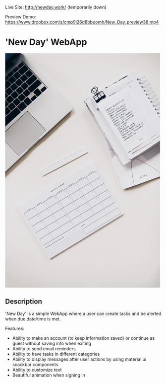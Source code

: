 Live Site: http://newday.work/ (temporarily down)

Preview Demo: https://www.dropbox.com/s/cmp9l26d8bbuomh/New_Day_preview38.mp4

# 'New Day' WebApp

![main screen](https://github.com/aza0092/New-Day/blob/master/src/media/3.jpg)

## Description

'New Day' is a simple WebApp where a user can create tasks and be alerted when due date/time is met.

Features:
- Ability to make an account (to keep information saved) or continue as guest without saving info when exiting 
- Ability to send email reminders
- Ability to have tasks in different categories
- Ability to display messages after user actions by using material ui snackbar components
- Ability to customize text
- Beautiful animation when signing in
